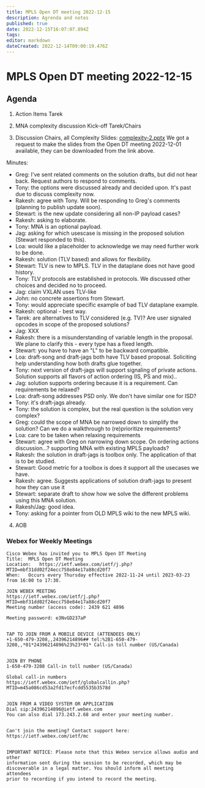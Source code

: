 ```yaml
---
title: MPLS Open DT meeting 2022-12-15
description: Agrenda and notes
published: true
date: 2022-12-15T16:07:07.894Z
tags: 
editor: markdown
dateCreated: 2022-12-14T09:00:19.476Z
---
```


# MPLS Open DT meeting 2022-12-15

## Agenda

1. Action Items
   Tarek

2. MNA complexity discussion Kick-off
   Tarek/Chairs

3. Discussion
   Chairs, all
   Complexity Slides:  [complexity-2.pptx](/complexity-2.pptx)
   We got a request to make the slides from the Open DT meeting 2022-12-01 available, they can be downloaded from the link above.

Minutes:
 - Greg: I've sent related comments on the solution drafts, but did not hear back. Request authors to respond to comments.
 - Tony: the options were discussed already and decided upon. It's past due to discuss complexity now.
 - Rakesh: agree with Tony. Will be responding to Greg's comments (planning to publish update soon).
 - Stewart: is the new update considering all non-IP payload cases?
 - Rakesh: asking to elaborate.
 - Tony: MNA is an optional payload.
 - Jag: asking for which usescase is missing in the proposed solution (Stewart responded to this).
 - Loa: would like a placeholder to acknowledge we may need further work to be done.
 - Rakesh: solution (TLV based) and allows for flexibility.
 - Stewart: TLV is new to MPLS. TLV in the dataplane does not have good history.
 - Tony: TLV protocols are established in protocols. We discussed other choices and decided no to proceed.
 - Jag: claim VXLAN uses TLV-like
 - John: no concrete assertions from Stewart.
 - Tony: would appreciate specific example of bad TLV dataplane example.
 - Rakesh: optional - best way.
 - Tarek: are alternatives to TLV considered (e.g. TV)? Are user signaled opcodes in scope of the proposed solutions?
 - Jag: XXX
 - Rakesh: there is a misunderstanding of variable length in the proposal. We plane to clarify this - every type has a fixed length.
 - Stewart: you have to have an "L" to be backward compatible.
 - Loa: draft-song and draft-jags both have TLV based proposal. Soliciting help understanding how both drafts glue together.
 - Tony: next version of draft-jags will support signaling of private actions. Solution supports all flavors of action ordering (IS, PS and mix)..
 - Jag: solution supports ordering because it is a requirement. Can requirements be relaxed?
 - Loa: draft-song addresses PSD only. We don't have similar one for ISD?
 - Tony: it's draft-jags already.
 - Tony: the solution is complex, but the real question is the solution very complex?
 - Greg: could the scope of MNA be narrowed down to simplify the solution? Can we do a walkthrough to (re)prioritize requirements?
 - Loa: care to be taken when relaxing requirements
 - Stewart: agree with Greg on narrowing down scope. On ordering actions discussion...? supporting MNA with existing MPLS payloads?
 - Rakesh: the solution in draft-jags is toolbox only. The application of that is to be studied.
 - Stewart: Good metric for a toolbox is does it support all the usecases we have.
 - Rakesh: agree. Suggests applications of solution draft-jags to present how they can use it
 - Stewart: separate draft to show how we solve the different problems using this MNA solution.
 - Rakesh/Jag: good idea. 
 - Tony: asking for a pointer from OLD MPLS wiki to the new MPLS wiki.
 

4. AOB


### Webex for Weekly Meetings

```
Cisco Webex has invited you to MPLS Open DT Meeting
Title: 	MPLS Open DT Meeting
Location: 	https://ietf.webex.com/ietf/j.php?MTID=mbf31dd02f24ecc758e84e17a88cd20f7
When: 	Occurs every Thursday effective 2022-11-24 until 2023-03-23 from 16:00 to 17:30.

JOIN WEBEX MEETING
https://ietf.webex.com/ietf/j.php?MTID=mbf31dd02f24ecc758e84e17a88cd20f7
Meeting number (access code): 2439 621 4896

Meeting password: e3NvGD237aP


TAP TO JOIN FROM A MOBILE DEVICE (ATTENDEES ONLY)
+1-650-479-3208,,24396214896## tel:%2B1-650-479-3208,,*01*24396214896%23%23*01* Call-in toll number (US/Canada)


JOIN BY PHONE
1-650-479-3208 Call-in toll number (US/Canada)

Global call-in numbers
https://ietf.webex.com/ietf/globalcallin.php?MTID=m45a086cd53a2fd17ecfcdd5535b3578d


JOIN FROM A VIDEO SYSTEM OR APPLICATION
Dial sip:24396214896@ietf.webex.com
You can also dial 173.243.2.68 and enter your meeting number.


Can't join the meeting? Contact support here:
https://ietf.webex.com/ietf/mc


IMPORTANT NOTICE: Please note that this Webex service allows audio and other
information sent during the session to be recorded, which may be 
discoverable in a legal matter. You should inform all meeting attendees 
prior to recording if you intend to record the meeting.